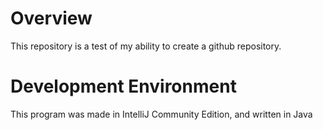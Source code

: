 # Overview

This repository is a test of my ability to create a github repository.


# Development Environment

This program was made in IntelliJ Community Edition, and written in Java
